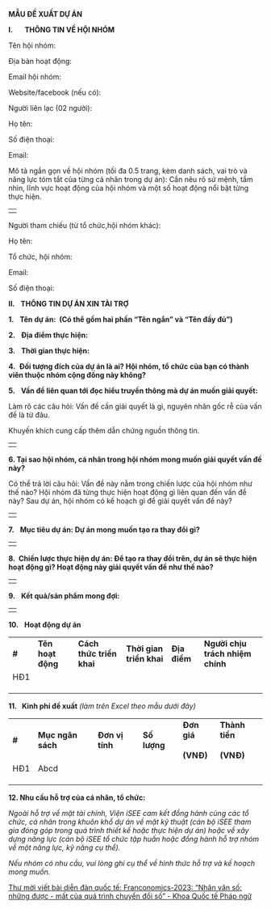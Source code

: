 **MẪU ĐỀ XUẤT DỰ ÁN**

**I.**      **THÔNG TIN VỀ HỘI NHÓM**

Tên hội nhóm:

Địa bàn hoạt động:

Email hội nhóm:

Website/facebook (nếu có):

Người liên lạc (02 người):

Họ tên:

Số điện thoại:

Email:

Mô tả ngắn gọn về hội nhóm (tối đa 0.5 trang, kèm danh sách, vai trò và năng lực tóm tắt của từng cá nhân trong dự án): Cần nêu rõ sứ mệnh, tầm nhìn, lĩnh vực hoạt động của hội nhóm và một số hoạt động nổi bật từng thực hiện.

|   |
|---|
||

Người tham chiếu (từ tổ chức,hội nhóm khác):

Họ tên:

Tổ chức, hội nhóm:

Email:

Số điện thoại:

**II.**   **THÔNG TIN DỰ ÁN XIN TÀI TRỢ**

**1.**   **Tên dự án:  (Có thể gồm hai phần “Tên ngắn” và “Tên đầy đủ”)**

**2.**   **Địa điểm thực hiện:**

**3.**   **Thời gian thực hiện:**

**4.**  **Đối tượng đích của dự án là ai? Hội nhóm, tổ chức của bạn có thành viên thuộc nhóm cộng đồng này không?**

**5.**   **Vấn đề liên quan tới đọc hiểu truyền thông mà dự án muốn giải quyết:**

Làm rõ các câu hỏi: Vấn đề cần giải quyết là gì, nguyên nhân gốc rễ của vấn đề là từ đâu.

Khuyến khích cung cấp thêm dẫn chứng nguồn thông tin.

|   |
|---|
||

**6. Tại sao hội nhóm, cá nhân trong hội nhóm mong muốn giải quyết vấn đề này?**

Có thể trả lời câu hỏi: Vấn đề này nằm trong chiến lược của hội nhóm như thế nào? Hội nhóm đã từng thực hiện hoạt động gì liên quan đến vấn đề này? Sau dự án, hội nhóm có kế hoạch gì để giải quyết vấn đề này?

|   |
|---|
||

**7.**   **Mục tiêu dự án: Dự án mong muốn tạo ra thay đổi gì?**

|   |
|---|
||

**8.  Chiến lược thực hiện dự án: Để tạo ra thay đổi trên, dự án sẽ thực hiện hoạt động gì? Hoạt động này giải quyết vấn đề như thế nào?**

|   |
|---|
||

**9.**   **Kết quả/sản phẩm mong đợi:**

|   |
|---|
||

**10.**   **Hoạt động dự án**

|   |   |   |   |   |   |
|---|---|---|---|---|---|
|**#**|**Tên hoạt động**|**Cách thức triển khai**|**Thời gian triển khai**|**Địa điểm**|**Người chịu trách nhiệm chính**|
|HĐ1||||||
|||||||
|||||||
|||||||

**11.   Kinh phí đề xuất** _(làm trên Excel theo mẫu dưới đây)_

|   |   |   |   |   |   |
|---|---|---|---|---|---|
|**#**|**Mục ngân sách**|**Đơn vị tính**|**Số lượng**|**Đơn giá**<br><br>**(VNĐ)**|**Thành tiền**<br><br>**(VNĐ)**|
|HĐ1|Abcd|||||
|||||||
|||||||
|||||||

**12. Nhu cầu hỗ trợ của cá nhân, tổ chức:**

_Ngoài hỗ trợ về mặt tài chính, Viện iSEE cam kết đồng hành cùng các tổ chức, cá nhân trong khuôn khổ dự án về mặt kỹ thuật (cán bộ iSEE tham gia đóng góp trong quá trình thiết kế hoặc thực hiện dự án) hoặc về xây dựng năng lực (cán bộ iSEE tổ chức tập huấn hoặc đồng hành hỗ trợ nhóm về một năng lực, kỹ năng cụ thể)._

_Nếu nhóm có nhu cầu, vui lòng ghi cụ thể về hình thức hỗ trợ và kế hoạch mong muốn._

[Thư mời viết bài diễn đàn quốc tế: Franconomics-2023: “Nhân văn số: những được - mất của quá trình chuyển đổi số” - Khoa Quốc tế Pháp ngữ](https://ifi.vnu.edu.vn/vi/news/Nghien-cuu/Thu-moi-viet-bai-dien-dan-quoc-te-Franconomics-2023-Nhan-van-so-nhung-duoc-mat-cua-qua-trinh-chuyen-doi-so-1467.html)